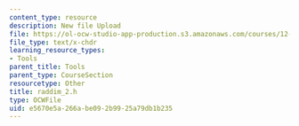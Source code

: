 ```yaml
---
content_type: resource
description: New file Upload
file: https://ol-ocw-studio-app-production.s3.amazonaws.com/courses/12-811-tropical-meteorology-spring-2011/e5670e5a266abe092b9925a79db1b235_raddim_2.h
file_type: text/x-chdr
learning_resource_types:
- Tools
parent_title: Tools
parent_type: CourseSection
resourcetype: Other
title: raddim_2.h
type: OCWFile
uid: e5670e5a-266a-be09-2b99-25a79db1b235
---
```

